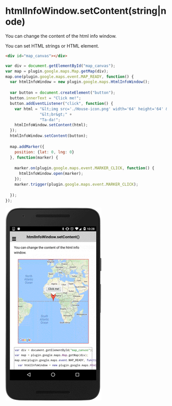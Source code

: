 # htmlInfoWindow.setContent(string|node)

You can change the content of the html info window.

You can set HTML strings or HTML element.

```html
<div id="map_canvas"></div>
```

```js
var div = document.getElementById("map_canvas");
var map = plugin.google.maps.Map.getMap(div);
map.one(plugin.google.maps.event.MAP_READY, function() {
  var htmlInfoWindow = new plugin.google.maps.HtmlInfoWindow();

  var button = document.createElement("button");
  button.innerText = "Click me!";
  button.addEventListener("click", function() {
    var html = "&lt;img src='./House-icon.png' width='64' height='64' &gt;" +
               "&lt;br&gt;" +
               "Ta-da!";
    htmlInfoWindow.setContent(html);
  });
  htmlInfoWindow.setContent(button);

  map.addMarker({
    position: {lat: 0, lng: 0}
  }, function(marker) {

    marker.on(plugin.google.maps.event.MARKER_CLICK, function() {
      htmlInfoWindow.open(marker);
    });
    marker.trigger(plugin.google.maps.event.MARKER_CLICK);

  });
});
```

![](image.gif)
